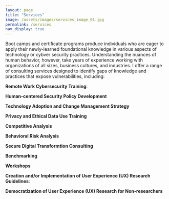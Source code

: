 ```yaml
---
layout: page
title: "Services"
image: /assets/images/services_image_01.jpg
permalink: /services
nav_display: true
---
```


Boot camps and certificate programs produce individuals who are eager to apply their newly-learned foundational knowledge in various aspects of technology or cybver security practices. Understanding the nuances of human behavior, however, take years of experience working with organizations of all sizes, business cultures, and industries. I offer a range of consulting services designed to identify gaps of knowledge and practices that expose vulnerabilities, including:

**Remote Work Cybersecurity Training**:

**Human-centered Security Policy Development**

**Technology Adoption and Change Management Strategy**

**Privacy and Ethical Data Use Training**

**Competitive Analysis** 

**Behavioral Risk Analysis**

**Secure Digital Transformtion Consulting** 

**Benchmarking**

**Workshops**

**Creation and/or Implementation of User Experience (UX) Research Guidelines**: 

**Democratization of User Experience (UX) Research for Non-researchers**
